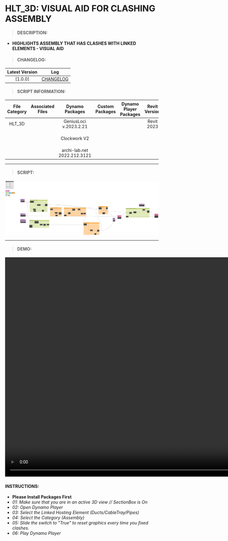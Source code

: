 # HLT_3D: VISUAL AID FOR CLASHING ASSEMBLY

> #### DESCRIPTION: 
- **HIGHLIGHTS ASSEMBLY THAT HAS CLASHES WITH LINKED ELEMENTS - VISUAL AID**

> #### CHANGELOG:

| Latest Version | Log |
| :-------: | :----: | 
|[1.0.0] | [CHANGELOG](/_scripts/_project/266_HLT/3D/changelog/HLT_3D_GeometryClashesInViewByAssembly.md) |

> #### SCRIPT INFORMATION: 

| File Category | Associated Files | Dynamo Packages | Custom Packages | Dynamo Player Packages | Revit Version | Author | Reviewed By | File Name & Location | 
| :-------: | :----: | :---: | :---: | :---: | :---: | :---: | :---: | :--: |
| HLT_3D  |  | GeniusLoci v.2023.2.21| | | Revit 2023 | Melvin Tuliao | | HLT_3D_GenerateFPSEC_PickEdge V1.0.0 |
|           |  | Clockwork V2 | | | | | | (https://bimcapcom.sharepoint.com/:u:/s/BCP-Main/EUmZgkssFttAvnDdFMWJF58BmKq4m5BYXnorZke47EH98A?e=tN69f3) |                 
|           |  | archi-lab.net 2022.212.3121 |                 

----------------------------------------------------------------

> #### SCRIPT:
<img src="/_scripts/_project/266_HLT/3D/images/HLT_3D_GeometryClashesInViewByAssembly.png">



------------------------------------------------------------------
> #### **DEMO**: 

<video width="1280" height="720" controls>
 <source src="/_scripts/_project/266_HLT/3D/demo/HLT_3D_GeometryClashesInViewByAssembly.mp4" type="video/mp4">
</video>

#### INSTRUCTIONS: 
- **Please Install Packages First**
- *01: Make sure that you are in an active 3D view // SectionBox is On*
- *02: Open Dynamo Player*
- *03: Select the Linked Hosting Element (Ducts/CableTray/Pipes)*
- *04: Select the Category (Assembly)*
- *05: Slide the switch to "True" to reset graphics every time you fixed clashes.*
- *06: Play Dynamo Player*